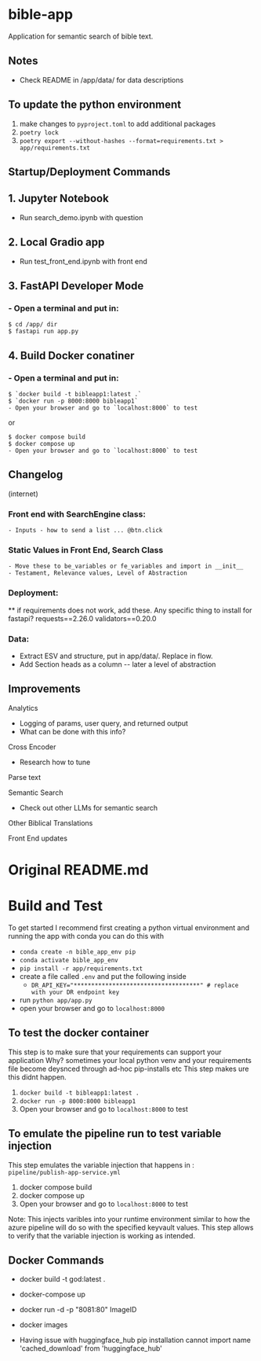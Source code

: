 # bible-app
Application for semantic search of bible text.


## Notes

- Check README in /app/data/ for data descriptions


## To update the python environment 
1. make changes to `pyproject.toml` to add additional packages
2. `poetry lock`
3. `poetry export --without-hashes --format=requirements.txt > app/requirements.txt`


## Startup/Deployment Commands

## 1. Jupyter Notebook
  - Run search_demo.ipynb with question

## 2. Local Gradio app
  - Run test_front_end.ipynb with front end

## 3. FastAPI Developer Mode
  ### - Open a terminal and put in:
    $ cd /app/ dir
    $ fastapi run app.py


## 4. Build Docker conatiner
  ### - Open a terminal and put in:
    $ `docker build -t bibleapp1:latest .`
    $ `docker run -p 8000:8000 bibleapp1`
    - Open your browser and go to `localhost:8000` to test
or

    $ docker compose build
    $ docker compose up
    - Open your browser and go to `localhost:8000` to test



















## Changelog

(internet)
### Front end with SearchEngine class: 
    - Inputs - how to send a list ... @btn.click

### Static Values in Front End, Search Class
    - Move these to be_variables or fe_variables and import in __init__
    - Testament, Relevance values, Level of Abstraction

### Deployment:
** if requirements does not work, add these.  Any specific thing to install for fastapi?
requests==2.26.0
validators==0.20.0

### Data:
- Extract ESV and structure, put in app/data/.  Replace in flow.
- Add Section heads as a column  --  later a level of abstraction


## Improvements

Analytics
- Logging of params, user query, and returned output
- What can be done with this info?

Cross Encoder
- Research how to tune

Parse text

Semantic Search
- Check out other LLMs for semantic search

Other Biblical Translations

Front End updates









# Original README.md

# Build and Test 
To get started I recommend first creating a python virtual environment and running the app
with conda you can do this with
- `conda create -n bible_app_env pip`
- `conda activate bible_app_env`
- `pip install -r app/requirements.txt`
- create a file called `.env` and put the following inside
  - `DR_API_KEY="************************************" # replace with your DR endpoint key`
- run `python app/app.py`
- open your browser and go to `localhost:8000`

## To test the docker container
This step is to make sure that your requirements can support your application 
Why? sometimes your local python venv and your requirements file become deysnced through ad-hoc pip-installs etc
This step makes ure this didnt happen.

1. `docker build -t bibleapp1:latest .`
2. `docker run -p 8000:8000 bibleapp1`
3. Open your browser and go to `localhost:8000` to test

## To emulate the pipeline run to test variable injection
This step emulates the variable injection that happens in :
`pipeline/publish-app-service.yml`

1. docker compose build
2. docker compose up
3. Open your browser and go to `localhost:8000` to test

Note: This injects varibles into your runtime environment similar to how the azure pipeline will do so with the specified keyvault values.
This step allows to verify that the variable injection is working as intended.


## Docker Commands

- docker build -t god:latest .
- docker-compose up

- docker run -d -p "8081:80" ImageID

- docker images

- Having issue with huggingface_hub pip installation
 cannot import name 'cached_download' from 'huggingface_hub'